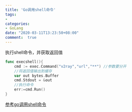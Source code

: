 ```yaml
---
title: 'Go调用shell命令'
tags: 
-
categories: 
- GoLang
date: "2020-03-11T13:23:50+08:00"
comment:  true   
---
```


执行shell命令，并获取返回值

```go
func execshell(){
    cmd := exec.Command("v2ray","url","**") //参数要分开
    //将返回值输出到缓存
    var out bytes.Buffer
    cmd.Stdout = &out
    //执行命令
    err:=cmd.Run()
}
```

[参考go调用shell命令](https://blog.csdn.net/qq_36874881/article/details/78234005)